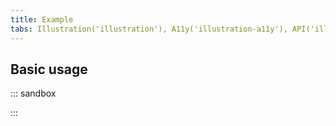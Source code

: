 ```yaml
---
title: Example
tabs: Illustration('illustration'), A11y('illustration-a11y'), API('illustration-api'), Example('illustration-code'), Changelog('illustration-changelog')
---
```


## Basic usage

::: sandbox

<script lang="tsx">
import React from 'react';
import MailSentReact from '@semcore/ui/illustration/MailSent';

const Demo = () => {
  return <MailSentReact />;
};


</script>

:::
